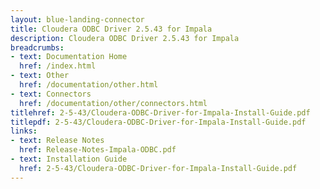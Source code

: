 ```yaml
---
layout: blue-landing-connector
title: Cloudera ODBC Driver 2.5.43 for Impala
description: Cloudera ODBC Driver 2.5.43 for Impala
breadcrumbs:
- text: Documentation Home
  href: /index.html
- text: Other
  href: /documentation/other.html
- text: Connectors
  href: /documentation/other/connectors.html
titlehref: 2-5-43/Cloudera-ODBC-Driver-for-Impala-Install-Guide.pdf
titlepdf: 2-5-43/Cloudera-ODBC-Driver-for-Impala-Install-Guide.pdf
links:
- text: Release Notes
  href: Release-Notes-Impala-ODBC.pdf
- text: Installation Guide
  href: 2-5-43/Cloudera-ODBC-Driver-for-Impala-Install-Guide.pdf
---
```

